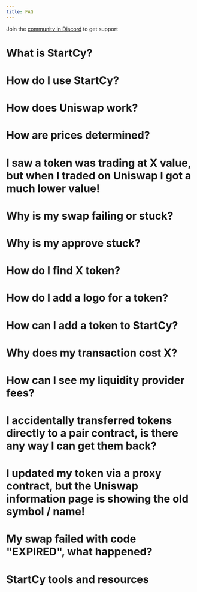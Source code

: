 ```yaml
---
title: FAQ
---
```


<Info>Join the <a href="https://discord.gg/PAJKJcrD">community in Discord</a> to get support</Info>

# What is StartCy?


# How do I use StartCy?


# How does Uniswap work?


# How are prices determined?


# I saw a token was trading at X value, but when I traded on Uniswap I got a much lower value!


# Why is my swap failing or stuck?


# Why is my approve stuck?


# How do I find X token?


# How do I add a logo for a token?


# How can I add a token to StartCy?


# Why does my transaction cost X?


# How can I see my liquidity provider fees?


# I accidentally transferred tokens directly to a pair contract, is there any way I can get them back?


# I updated my token via a proxy contract, but the Uniswap information page is showing the old symbol / name!


# My swap failed with code "EXPIRED", what happened?


# StartCy tools and resources
